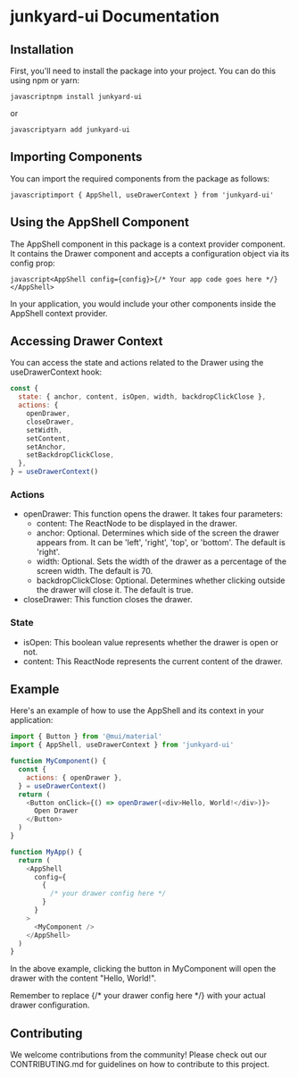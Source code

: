 <h1>junkyard-ui Documentation</h1> 
<h2>Installation</h2> 
<p>First, you'll need to install the package into your project. You can do this using npm or yarn:</p>

`javascriptnpm install junkyard-ui`

or

`javascriptyarn add junkyard-ui`

<h2>Importing Components</h2> 
<p>You can import the required components from the package as follows:</p>

`javascriptimport { AppShell, useDrawerContext } from 'junkyard-ui'`

<h2>Using the AppShell Component</h2> 
<p>The AppShell component in this package is a context provider component. It contains the Drawer component and accepts a configuration object via its config prop:</p>

`javascript<AppShell config={config}>{/* Your app code goes here */}</AppShell>`

<p>In your application, you would include your other components inside the AppShell context provider.</p>

<h2>Accessing Drawer Context</h2> 
<p>You can access the state and actions related to the Drawer using the useDrawerContext hook:</p>

```javascript
const {
  state: { anchor, content, isOpen, width, backdropClickClose },
  actions: {
    openDrawer,
    closeDrawer,
    setWidth,
    setContent,
    setAnchor,
    setBackdropClickClose,
  },
} = useDrawerContext()
```

<h3>Actions</h3> 
<ul> 
  <li>openDrawer: This function opens the drawer. It takes four parameters: 
    <ul> 
      <li>content: The ReactNode to be displayed in the drawer.</li> 
      <li>anchor: Optional. Determines which side of the screen the drawer appears from. It can be 'left', 'right', 'top', or 'bottom'. The default is 'right'.</li> 
      <li>width: Optional. Sets the width of the drawer as a percentage of the screen width. The default is 70.</li> 
      <li>backdropClickClose: Optional. Determines whether clicking outside the drawer will close it. The default is true.</li> 
    </ul> 
  </li> 
  <li>closeDrawer: This function closes the drawer.</li> 
</ul>

<h3>State</h3> 
<ul> 
  <li>isOpen: This boolean value represents whether the drawer is open or not.</li> 
  <li>content: This ReactNode represents the current content of the drawer.</li> 
</ul>

<h2>Example</h2> 
<p>Here's an example of how to use the AppShell and its context in your application:</p>

```javascript
import { Button } from '@mui/material'
import { AppShell, useDrawerContext } from 'junkyard-ui'

function MyComponent() {
  const {
    actions: { openDrawer },
  } = useDrawerContext()
  return (
    <Button onClick={() => openDrawer(<div>Hello, World!</div>)}>
      Open Drawer
    </Button>
  )
}

function MyApp() {
  return (
    <AppShell
      config={
        {
          /* your drawer config here */
        }
      }
    >
      <MyComponent />
    </AppShell>
  )
}
```

<p>In the above example, clicking the button in MyComponent will open the drawer with the content "Hello, World!".</p> 
<p>Remember to replace {/* your drawer config here */} with your actual drawer configuration.</p>

<h2>Contributing</h2> 
<p>We welcome contributions from the community! Please check out our CONTRIBUTING.md for guidelines on how to contribute to this project.</p>
